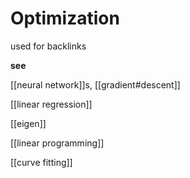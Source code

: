 # Optimization

used for backlinks

**see**

[[neural network]]s, [[gradient#descent]]

[[linear regression]]

[[eigen]]

[[linear programming]]

[[curve fitting]]
